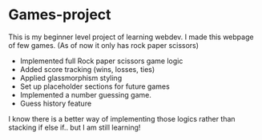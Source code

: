 # Games-project
This is my beginner level project of learning webdev. I made this webpage of few games. (As of now it only has rock paper scissors)

- Implemented full Rock paper scissors game logic
- Added score tracking (wins, losses, ties)
- Applied glassmorphism styling
- Set up placeholder sections for future games
- Implemented a number guessing game.
- Guess history feature

I know there is a better way of implementing those logics rather than stacking if else if.. but I am still learning!
